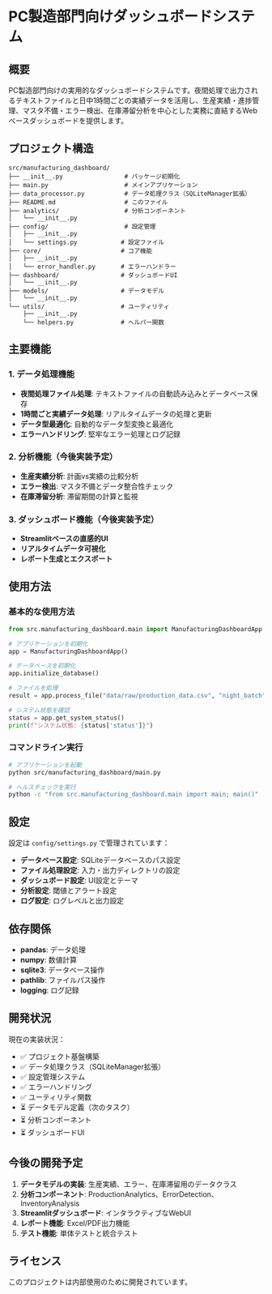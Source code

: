 # PC製造部門向けダッシュボードシステム

## 概要

PC製造部門向けの実用的なダッシュボードシステムです。夜間処理で出力されるテキストファイルと日中1時間ごとの実績データを活用し、生産実績・進捗管理、マスタ不備・エラー検出、在庫滞留分析を中心とした実務に直結するWebベースダッシュボードを提供します。

## プロジェクト構造

```
src/manufacturing_dashboard/
├── __init__.py                 # パッケージ初期化
├── main.py                     # メインアプリケーション
├── data_processor.py           # データ処理クラス（SQLiteManager拡張）
├── README.md                   # このファイル
├── analytics/                  # 分析コンポーネント
│   └── __init__.py
├── config/                     # 設定管理
│   ├── __init__.py
│   └── settings.py            # 設定ファイル
├── core/                      # コア機能
│   ├── __init__.py
│   └── error_handler.py       # エラーハンドラー
├── dashboard/                 # ダッシュボードUI
│   └── __init__.py
├── models/                    # データモデル
│   └── __init__.py
└── utils/                     # ユーティリティ
    ├── __init__.py
    └── helpers.py             # ヘルパー関数
```

## 主要機能

### 1. データ処理機能
- **夜間処理ファイル処理**: テキストファイルの自動読み込みとデータベース保存
- **1時間ごと実績データ処理**: リアルタイムデータの処理と更新
- **データ型最適化**: 自動的なデータ型変換と最適化
- **エラーハンドリング**: 堅牢なエラー処理とログ記録

### 2. 分析機能（今後実装予定）
- **生産実績分析**: 計画vs実績の比較分析
- **エラー検出**: マスタ不備とデータ整合性チェック
- **在庫滞留分析**: 滞留期間の計算と監視

### 3. ダッシュボード機能（今後実装予定）
- **Streamlitベースの直感的UI**
- **リアルタイムデータ可視化**
- **レポート生成とエクスポート**

## 使用方法

### 基本的な使用方法

```python
from src.manufacturing_dashboard.main import ManufacturingDashboardApp

# アプリケーションを初期化
app = ManufacturingDashboardApp()

# データベースを初期化
app.initialize_database()

# ファイルを処理
result = app.process_file("data/raw/production_data.csv", "night_batch")

# システム状態を確認
status = app.get_system_status()
print(f"システム状態: {status['status']}")
```

### コマンドライン実行

```bash
# アプリケーションを起動
python src/manufacturing_dashboard/main.py

# ヘルスチェックを実行
python -c "from src.manufacturing_dashboard.main import main; main()"
```

## 設定

設定は `config/settings.py` で管理されています：

- **データベース設定**: SQLiteデータベースのパス設定
- **ファイル処理設定**: 入力・出力ディレクトリの設定
- **ダッシュボード設定**: UI設定とテーマ
- **分析設定**: 閾値とアラート設定
- **ログ設定**: ログレベルと出力設定

## 依存関係

- **pandas**: データ処理
- **numpy**: 数値計算
- **sqlite3**: データベース操作
- **pathlib**: ファイルパス操作
- **logging**: ログ記録

## 開発状況

現在の実装状況：

- ✅ プロジェクト基盤構築
- ✅ データ処理クラス（SQLiteManager拡張）
- ✅ 設定管理システム
- ✅ エラーハンドリング
- ✅ ユーティリティ関数
- ⏳ データモデル定義（次のタスク）
- ⏳ 分析コンポーネント
- ⏳ ダッシュボードUI

## 今後の開発予定

1. **データモデルの実装**: 生産実績、エラー、在庫滞留用のデータクラス
2. **分析コンポーネント**: ProductionAnalytics、ErrorDetection、InventoryAnalysis
3. **Streamlitダッシュボード**: インタラクティブなWebUI
4. **レポート機能**: Excel/PDF出力機能
5. **テスト機能**: 単体テストと統合テスト

## ライセンス

このプロジェクトは内部使用のために開発されています。
